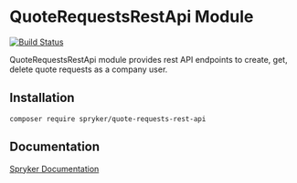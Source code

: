 # QuoteRequestsRestApi Module
[![Build Status](https://travis-ci.org/spryker/quote-requests-rest-api.svg)](https://travis-ci.org/spryker/quote-requests-rest-api)

QuoteRequestsRestApi module provides rest API endpoints to create, get, delete quote requests as a company user.

## Installation

```
composer require spryker/quote-requests-rest-api
```

## Documentation

[Spryker Documentation](https://documentation.spryker.com/module_guide/overview.htm)
